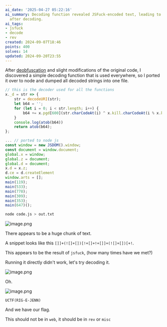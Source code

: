 ```yaml
---
ai_date: '2025-04-27 05:22:16'
ai_summary: Decoding function revealed JSFuck-encoded text, leading to flag extraction
  after decoding.
ai_tags:
- jsfuck
- decode
- rev
created: 2024-09-07T18:46
points: 400
solves: 14
updated: 2024-09-20T23:55
---
```


After [deobfuscation](https://obf-io.deobfuscate.io/) and slight modifications of the original code, I discovered a simple decoding function that is used everywhere, so I ported it over to node and dumped all decoded strings into one file.

```js [code.js]
// this is the decoder used for all the functions
x._d = str => {
    str = decodeURI(str);
    let b64 = '';
    for (let i = 0; i < str.length; i++) {
        b64 += x.pgd[600](str.charCodeAt(i) ^ x.kill.charCodeAt(i % x.kill.length));
    }
    console.log(atob(b64))
    return atob(b64);
};
```

```js [code.js]
... // ported to node js
const window = new JSDOM().window;
const document = window.document;
global.x = window;
global.z = document;
global.d = document;
x.d = x.z;
d.ce = d.createElement
window.arts = [];
main(119);
main(533);
main(778);
main(309);
main(353);
main(647)();
```

```sh
node code.js > out.txt
```

![image.png](https://res.cloudinary.com/kumonochisanaka/image/upload/v1725749379/2024/09/3d0630c8bdcf49b83a5dfc72fcb453d6.png)

There appears to be a huge chunk of text.

A snippet looks like this `[]]+(![]+[])[!+[]+!+[]]+(![]+[])[+!`.

This appears to be the result of `jsfuck`, (how many times have we met?)

Running it directly didn't work, let's try decoding it.

![image.png](https://res.cloudinary.com/kumonochisanaka/image/upload/v1725749673/2024/09/098b280b947cdc86c3eb6b8456ad9e99.png)

Oh.

![image.png](https://res.cloudinary.com/kumonochisanaka/image/upload/v1725749684/2024/09/4d84df35c7f75a3e628d47fe1e87e1ff.png)

```flag
UCTF(RIG-E-JENN)
```

And we have our flag.

This should not be in `web`, it should be in `rev` or `misc`